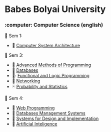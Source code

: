 # Babes Bolyai University
<h3>:computer: Computer Science (english)  </h3>

:open_file_folder: Sem 1: 
* :floppy_disk: [Computer System Architecture](https://github.com/Hidorikun/Faculty/tree/master/Computer%20System%20Architecture)

:open_file_folder: Sem 3:
* :ram: [Advanced Methods of Programming](https://github.com/Hidorikun/Faculty/tree/master/Advanced%20Methods%20of%20Programming)
* :elephant: [Databases](https://github.com/Hidorikun/Faculty/tree/master/Databases)
* :art:: [Functional and Logic Programming](https://github.com/Hidorikun/Faculty/tree/master/Functional%20and%20Logic%20Programming)
* :space_invader: [Networking]( https://github.com/Hidorikun/Faculty/tree/master/Networking)
* :black_joker: [Probability and Statistics]( https://github.com/Hidorikun/Faculty/tree/master/Probability%20and%20Statistics)

:open_file_folder: Sem 4:
* :cactus: [Web Programming](https://github.com/Hidorikun/Faculty/tree/master/Web%20Programming)
* :saxophone: [Databases Management Systems](https://github.com/Hidorikun/Faculty/tree/master/Databases%20Management%20Systems)
* :game_die: [Systems for Design and Implementation](https://github.com/Hidorikun/Faculty/tree/master/Systems%20for%20Design%20and%20Implementation)
* :beers: [Artificial Inteligence](https://github.com/Hidorikun/Faculty/tree/master/Artificial%20Intelligence)

